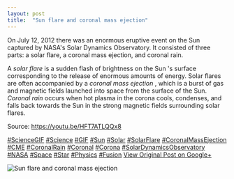 ```yaml
---
layout: post
title:  "Sun flare and coronal mass ejection"
---
```


On July 12, 2012 there was an enormous eruptive event on the Sun captured by NASA's Solar Dynamics Observatory. It consisted of three parts: a solar flare, a coronal mass ejection, and coronal rain.  
  
A _solar flare_ is a sudden flash of brightness on the Sun 's surface corresponding to the release of enormous amounts of energy. Solar flares are often accompanied by a _coronal mass ejection_ , which is a burst of gas and magnetic fields launched into space from the surface of the Sun. _Coronal rain_ occurs when hot plasma in the corona cools, condenses, and falls back towards the Sun in the strong magnetic fields surrounding solar flares.   
  
Source: <https://youtu.be/HFT7ATLQQx8>  
  
[#ScienceGIF](https://plus.google.com/s/%23ScienceGIF/posts) [#Science](https://plus.google.com/s/%23Science/posts) [#GIF](https://plus.google.com/s/%23GIF/posts) [#Sun](https://plus.google.com/s/%23Sun/posts) [#Solar](https://plus.google.com/s/%23Solar/posts) [#SolarFlare](https://plus.google.com/s/%23SolarFlare/posts) [#CoronalMassEjection](https://plus.google.com/s/%23CoronalMassEjection/posts) [#CME](https://plus.google.com/s/%23CME/posts) [#CoronalRain](https://plus.google.com/s/%23CoronalRain/posts) [#Coronal](https://plus.google.com/s/%23Coronal/posts) [#Corona](https://plus.google.com/s/%23Corona/posts) [#SolarDynamicsObservatory](https://plus.google.com/s/%23SolarDynamicsObservatory/posts) [#NASA](https://plus.google.com/s/%23NASA/posts) [#Space](https://plus.google.com/s/%23Space/posts) [#Star](https://plus.google.com/s/%23Star/posts) [#Physics](https://plus.google.com/s/%23Physics/posts) [#Fusion](https://plus.google.com/s/%23Fusion/posts)
[View Original Post on Google+](https://plus.google.com/+ColinSullender/posts/XMDqnp1TYDZ)

![Sun flare and coronal mass ejection](/assets/img/2015-07-22-Sun-flare-and coronal-mass-ejection.gif)
